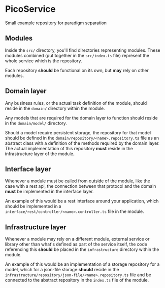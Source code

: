 PicoService
===========

Small example repository for paradigm separation

## Modules

Inside the `src/` directory, you'll find directories representing modules. These
modules combined (put together in the `src/index.ts` file) represent the whole
service which is the repository.

Each repository **should** be functional on its own, but **may** rely on other
modules.

## Domain layer

Any business rules, or the actual task definition of the module, should reside
in the `domain/` directory within the module.

Any models that are required for the domain layer to function should reside in
the `domain/model/` directory.

Should a model require persistent storage, the repository for that model should
be defined in the `domain/repository/<name>.repository.ts` file as an abstract
class with a definition of the methods required by the domain layer. The actual
implementation of this repository **must** reside in the infrastructure layer of
the module.

## Interface layer

Whenever a module must be called from outside of the module, like the case with
a rest api, the connection between that protocol and the domain **must** be
implemented in the interface layer.

An example of this would be a rest interface around your application, which
should be implemented in a `interface/rest/controller/<name>.controller.ts` file
in the module.

## Infrastructure layer

Whenever a module may rely on a different module, external service or library
other than what's defined as part of the service itself, the code referencing
this **should** be placed in the `infrastructure` directory within the module.

An example of this would be an implementation of a storage repository for a
model, which for a json-file storage **should** reside in the
`infrastructure/repository/json-file/<name>.repository.ts` file and be connected
to the abstract repository in the `index.ts` file of the module.
